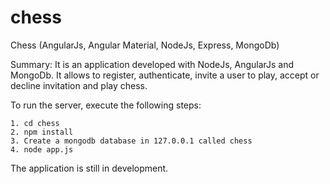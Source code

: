# chess
Chess (AngularJs, Angular Material, NodeJs, Express, MongoDb)


Summary:
    It is an application developed with NodeJs, AngularJs and MongoDb. It allows to register, authenticate, invite a user to play, accept or decline invitation and play chess.
    

To run the server, execute the following steps:

    1. cd chess
    2. npm install
    3. Create a mongodb database in 127.0.0.1 called chess
    4. node app.js


The application is still in development.
